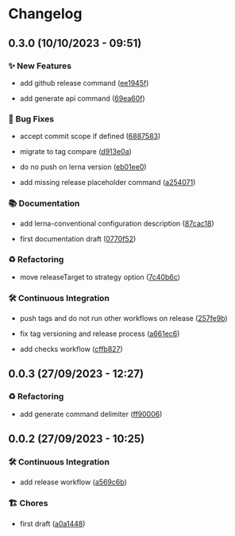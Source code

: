 # Changelog

## 0.3.0 (10/10/2023 - 09:51)

### ✨ New Features

- add github release command ([ee1945f](https://github.com/cadgerfeast/vertis/commit/ee1945f8facf8228bf2dadd90261f5b6dfcf6b95))

- add generate api command ([69ea60f](https://github.com/cadgerfeast/vertis/commit/69ea60fa84684a09dac6e88d19c2af224e7a5112))

### 🐛 Bug Fixes

- accept commit scope if defined ([6887583](https://github.com/cadgerfeast/vertis/commit/6887583a931cc5c210bdaf69b4a04364533907c2))

- migrate to tag compare ([d913e0a](https://github.com/cadgerfeast/vertis/commit/d913e0ab4182803d15267aa877883f7b20d5392a))

- do no push on lerna version ([eb01ee0](https://github.com/cadgerfeast/vertis/commit/eb01ee0be3e04d837276adc72a2c210648351286))

- add missing release placeholder command ([a254071](https://github.com/cadgerfeast/vertis/commit/a254071711886196ebdc69e8e058519b2e1d4426))

### 📚 Documentation

- add lerna-conventional configuration description ([87cac18](https://github.com/cadgerfeast/vertis/commit/87cac1891ecffe8f058a3e25f7c9785fd98cf4c5))

- first documentation draft ([0770f52](https://github.com/cadgerfeast/vertis/commit/0770f52d2b5b600ce424c977893bdc81c9dcc5ea))

### ♻️ Refactoring

- move releaseTarget to strategy option ([7c40b6c](https://github.com/cadgerfeast/vertis/commit/7c40b6c8f4a3202f389afb45d26786dcc51e50a9))

### 🛠️ Continuous Integration

- push tags and do not run other workflows on release ([257fe9b](https://github.com/cadgerfeast/vertis/commit/257fe9b9e2c00a50571c6d044b33c5182b467c07))

- fix tag versioning and release process ([a661ec6](https://github.com/cadgerfeast/vertis/commit/a661ec6d26db829aa2b27c7f0c4274cec634e707))

- add checks workflow ([cffb827](https://github.com/cadgerfeast/vertis/commit/cffb8273641734cc3e9704c4bd230b719fc3ba94))

## 0.0.3 (27/09/2023 - 12:27)

### ♻️ Refactoring

- add generate command delimiter ([ff90006](https://github.com/cadgerfeast/vertis/commit/ff900067862864180a6b0424a04b007c1ef8054d))

## 0.0.2 (27/09/2023 - 10:25)

### 🛠️ Continuous Integration

- add release workflow ([a569c6b](https://github.com/cadgerfeast/vertis/commit/a569c6b702022a6ab19086cb728c29056a5cbfae))

### 🏗 Chores

- first draft ([a0a1448](https://github.com/cadgerfeast/vertis/commit/a0a144858b0c04f3e607aff1ef88d59163784945))
